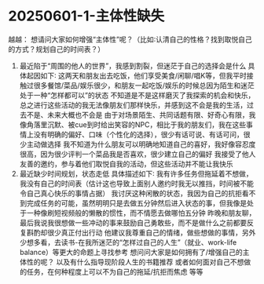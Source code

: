 # 20250601-1-主体性缺失
越越：
想请问大家如何增强“主体性”呢？（比如∶认清自己的性格？找到取悦自己的方式？规划自己的时间表？）
1. 最近陷于“周围的他人的世界”，我感到割裂，但迷茫于自己的选择会是什么
具体起因如下∶
这两天和朋友出去吃饭，他们享受美食/闲聊/唱K等，但我平时接触过很多餐馆/菜品/娱乐很少，和朋友一起吃饭/娱乐的时候总因为陌生和迷茫处于一种“怎样都可以”的状态
不知道是不是这样磨灭了我探索的机会和快乐，总之进行这些活动的我无法像朋友们那样快乐，并感到这不会是我的生活，过去不是、未来大概也不会是
由于对场景陌生、共同话题有限、好奇心有限，我像角落里沉默、被cue到时给出笑容的NPC，相比于我的朋友们，我在这些事情上没有明确的偏好、口味（个性化的选择），很少有话可说、有话可问，很少主动做选择
我不知道为什么朋友可以明确地知道自己的喜好，我好像容忍度很高，因为很少评判一个菜品我是否喜欢，很少建立自己的偏好
我接受了他人友善的邀约，参与着他们取悦自我的活动，但这些活动并不能让我快乐
2. 最近缺少时间规划，状态走低
具体描述如下∶
我有许多任务但拖延着不想做，我没有自己的时间表（估计这也导致上面别人邀约时我无以推挡，时间被不能令自己真心快乐的事情占据）
我讨厌这种闲散的状态，我因为自己的抗拒看不到完成任务的可能，虽然明明只是去做五分钟然后进入状态的事，但我像是处于一种像刷短视频般的懒散的惯性，而不情愿去做哪怕五分钟
昨晚和朋友聊，最后我说我很想做一些冲动的事来鼓励自己勇敢些，而不是做什么之前都要反复斟酌却很少真正付出行动
他建议我尊重自己的情绪，做些想做的事情，另外少想多看，去读书-在我所迷茫的“怎样过自己的人生”（就业、work-life balance）等更大的命题上寻找参考
想问问大家是如何拥有了/增强自己的主体性的呢？
以及有什么指导现阶段人生的书籍推荐
或者如何面对自己不想做的任务，在何种程度上可以不为自己的拖延/抗拒而焦虑
等等
